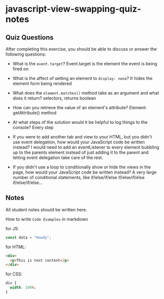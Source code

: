 # javascript-view-swapping-quiz-notes

## Quiz Questions

After completing this exercise, you should be able to discuss or answer the following questions:

- What is the `event.target`?
Event.target is the element the event is being fired on

- What is the affect of setting an element to `display: none`?
It hides the element form being rendered

- What does the `element.matches()` method take as an argument and what does it return?
selectors, returns boolean

- How can you retrieve the value of an element's attribute?
Element: getAttribute() method

- At what steps of the solution would it be helpful to log things to the console?
Every step

- If you were to add another tab and view to your HTML, but you didn't use event delegation, how would your JavaScript code be written instead?
I would need to add an eventListener to every element bubbling up to the parents element instead of just adding it to the parent and letting event delegation take care of the rest.

- If you didn't use a loop to conditionally show or hide the views in the page, how would your JavaScript code be written instead?
A very large number of conditional statements, like if/else/if/else if/else/if/else if/else/if/else...

## Notes

All student notes should be written here.


How to write `Code Examples` in markdown

for JS:

```javascript
const data = "Howdy";
```

for HTML:

```html
<div>
  <p>This is text content</p>
</div>
```

for CSS:

```css
div {
  width: 100%;
}
```
